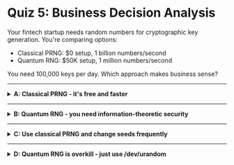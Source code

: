 # Quiz 5: Business Decision Analysis

Your fintech startup needs random numbers for cryptographic key generation. You're
comparing options:

- Classical PRNG: $0 setup, 1 billion numbers/second
- Quantum RNG: $50K setup, 1 million numbers/second

You need 100,000 keys per day. Which approach makes business sense?

---

<details>
<summary><strong>A: Classical PRNG - it's free and faster</strong></summary>

✖ Depends on your threat model.

For cryptographic keys, security matters more than speed or cost. Classical PRNGs are
predictable if the internal state is compromised.

Your 100K keys/day requirement is easily met by either option.

</details>

---

<details>
<summary><strong>B: Quantum RNG - you need information-theoretic security</strong></summary>

✔ Probably correct for crypto keys.

Cryptographic security depends on unpredictable randomness. Classical PRNGs are
deterministic - if an attacker reconstructs the internal state, all future keys are
predictable.

Quantum RNGs provide true randomness that's impossible to predict even with complete
system knowledge.

The $50K cost and slower speed are justified by the security advantage for crypto
applications.

</details>

---

<details>
<summary><strong>C: Use classical PRNG and change seeds frequently</strong></summary>

✖ This doesn't solve the fundamental problem.

Even with frequent re-seeding, classical PRNGs remain algorithmically deterministic. The
randomness quality still depends on the seed source.

For crypto keys, you want provably unpredictable randomness, not just computationally
difficult to predict.

</details>

---

<details>
<summary><strong>D: Quantum RNG is overkill - just use /dev/urandom</strong></summary>

✖ Maybe, but /dev/urandom has limitations.

/dev/urandom pools entropy from system events, which can be predictable in certain
environments (VMs, embedded systems).

For production crypto key generation, quantum RNG provides higher assurance of true
randomness.

</details>

